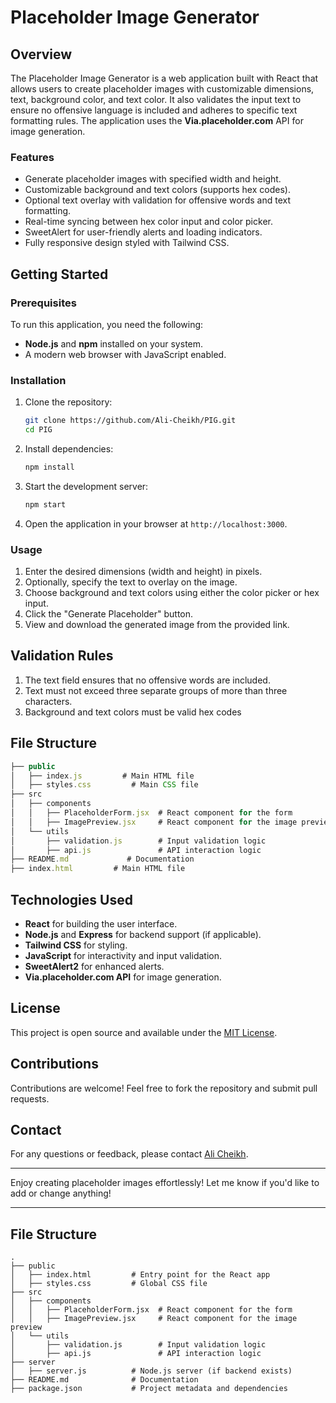 

# Placeholder Image Generator

## Overview
The Placeholder Image Generator is a web application built with React that allows users to create placeholder images with customizable dimensions, text, background color, and text color. It also validates the input text to ensure no offensive language is included and adheres to specific text formatting rules. The application uses the **Via.placeholder.com** API for image generation.

### Features
- Generate placeholder images with specified width and height.
- Customizable background and text colors (supports hex codes).
- Optional text overlay with validation for offensive words and text formatting.
- Real-time syncing between hex color input and color picker.
- SweetAlert for user-friendly alerts and loading indicators.
- Fully responsive design styled with Tailwind CSS.

## Getting Started

### Prerequisites
To run this application, you need the following:
- **Node.js** and **npm** installed on your system.
- A modern web browser with JavaScript enabled.

### Installation
1. Clone the repository:
   ```bash
   git clone https://github.com/Ali-Cheikh/PIG.git
   cd PIG
   ```
2. Install dependencies:
   ```bash
   npm install
   ```
3. Start the development server:
   ```bash
   npm start
   ```
4. Open the application in your browser at `http://localhost:3000`.

### Usage
1. Enter the desired dimensions (width and height) in pixels.
2. Optionally, specify the text to overlay on the image.
3. Choose background and text colors using either the color picker or hex input.
4. Click the "Generate Placeholder" button.
5. View and download the generated image from the provided link.

## Validation Rules
1. The text field ensures that no offensive words are included.
2. Text must not exceed three separate groups of more than three characters.
3. Background and text colors must be valid hex codes

## File Structure
```js
├── public
│   ├── index.js         # Main HTML file
│   ├── styles.css         # Main CSS file
├── src
│   ├── components
│   │   ├── PlaceholderForm.jsx  # React component for the form
│   │   ├── ImagePreview.jsx     # React component for the image preview
│   └── utils
│       ├── validation.js        # Input validation logic
│       ├── api.js               # API interaction logic
├── README.md             # Documentation
├── index.html         # Main HTML file
```

## Technologies Used
- **React** for building the user interface.
- **Node.js** and **Express** for backend support (if applicable).
- **Tailwind CSS** for styling.
- **JavaScript** for interactivity and input validation.
- **SweetAlert2** for enhanced alerts.
- **Via.placeholder.com API** for image generation.


## License
This project is open source and available under the [MIT License](LICENSE).

## Contributions
Contributions are welcome! Feel free to fork the repository and submit pull requests.

## Contact
For any questions or feedback, please contact [Ali Cheikh](mailto:ali@example.com).

---

Enjoy creating placeholder images effortlessly!
Let me know if you'd like to add or change anything!

--- 


## File Structure
```
.
├── public
│   ├── index.html         # Entry point for the React app
│   ├── styles.css         # Global CSS file
├── src
│   ├── components
│   │   ├── PlaceholderForm.jsx  # React component for the form
│   │   ├── ImagePreview.jsx     # React component for the image preview
│   └── utils
│       ├── validation.js        # Input validation logic
│       ├── api.js               # API interaction logic
├── server
│   ├── server.js          # Node.js server (if backend exists)
├── README.md              # Documentation
├── package.json           # Project metadata and dependencies
```
